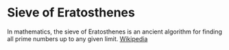 # Sieve of Eratosthenes

In mathematics, the sieve of Eratosthenes is an ancient algorithm for finding all prime numbers up to any given limit. [Wikipedia](https://en.wikipedia.org/wiki/Sieve_of_Eratosthenes)

